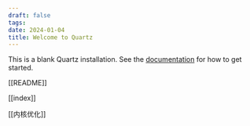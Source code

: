 ```yaml
---
draft: false
tags: 
date: 2024-01-04
title: Welcome to Quartz
---
```


This is a blank Quartz installation.
See the [documentation](https://quartz.jzhao.xyz) for how to get started.

[[README]]

[[index]]

[[内核优化]]